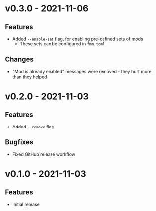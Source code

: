 # v0.3.0 - 2021-11-06
## Features
- Added `--enable-set` flag, for enabling pre-defined sets of mods
  - These sets can be configured in `fmm.toml`
## Changes
- "Mod is already enabled" messages were removed - they hurt more than they helped

# v0.2.0 - 2021-11-03
## Features
- Added `--remove` flag
## Bugfixes
- Fixed GitHub release workflow

# v0.1.0 - 2021-11-03
## Features
- Initial release

